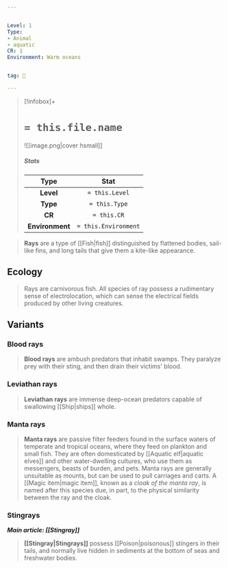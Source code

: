 ```yaml
---


Level: 1
Type:
- Animal
- aquatic
CR: 1
Environment: Warm oceans


tag: 👹

---
```



> [!infobox]+
> #  `= this.file.name`
> ![[image.png|cover hsmall]]
> ##### Stats
> Type | Stat |
> :---:|:---:|
> **Level** | `= this.Level` |
> **Type** | `= this.Type` |
> **CR** | `= this.CR` |
> **Environment** | `= this.Environment` |



> **Rays** are a type of [[Fish|fish]] distinguished by flattened bodies, sail-like fins, and long tails that give them a kite-like appearance.



## Ecology

> Rays are carnivorous fish. All species of ray possess a rudimentary sense of electrolocation, which can sense the electrical fields produced by other living creatures.


## Variants


### Blood rays

> **Blood rays** are ambush predators that inhabit swamps. They paralyze prey with their sting, and then drain their victims' blood.


### Leviathan rays

> **Leviathan rays** are immense deep-ocean predators capable of swallowing [[Ship|ships]] whole.


### Manta rays

> **Manta rays** are passive filter feeders found in the surface waters of temperate and tropical oceans, where they feed on plankton and small fish. They are often domesticated by [[Aquatic elf|aquatic elves]] and other water-dwelling cultures, who use them as messengers, beasts of burden, and pets. Manta rays are generally unsuitable as mounts, but can be used to pull carriages and carts. A [[Magic item|magic item]], known as a *cloak of the manta ray*, is named after this species due, in part, to the physical similarity between the ray and the cloak.


### Stingrays

***Main article: [[Stingray]]***
> **[[Stingray|Stingrays]]** possess [[Poison|poisonous]] stingers in their tails, and normally live hidden in sediments at the bottom of seas and freshwater bodies.







